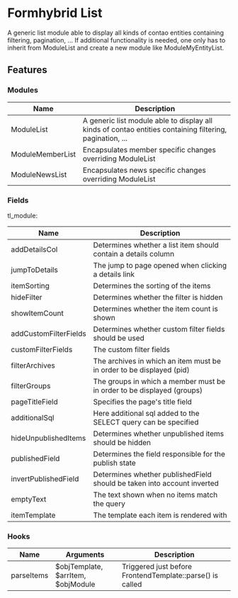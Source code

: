 # Formhybrid List

A generic list module able to display all kinds of contao entities containing filtering, pagination, ...
If additional functionality is needed, one only has to inherit from ModuleList and create a new module like ModuleMyEntityList.

## Features

### Modules

Name | Description
---- | -----------
ModuleList | A generic list module able to display all kinds of contao entities containing filtering, pagination, ...
ModuleMemberList | Encapsulates member specific changes overriding ModuleList
ModuleNewsList | Encapsulates news specific changes overriding ModuleList

### Fields

tl_module:

Name | Description
---- | -----------
addDetailsCol | Determines whether a list item should contain a details column
jumpToDetails | The jump to page opened when clicking a details link
itemSorting | Determines the sorting of the items
hideFilter | Determines whether the filter is hidden
showItemCount | Determines whether the item count is shown
addCustomFilterFields | Determines whether custom filter fields should be used
customFilterFields | The custom filter fields
filterArchives | The archives in which an item must be in order to be displayed (pid)
filterGroups | The groups in which a member must be in order to be displayed (groups)
pageTitleField | Specifies the page's title field
additionalSql | Here additional sql added to the SELECT query can be specified
hideUnpublishedItems | Determines whether unpublished items should be hidden
publishedField | Determines the field responsible for the publish state
invertPublishedField | Determines whether publishedField should be taken into account inverted
emptyText | The text shown when no items match the query
itemTemplate | The template each item is rendered with

### Hooks

Name | Arguments | Description
---- | --------- | -----------
parseItems | $objTemplate, $arrItem, $objModule | Triggered just before FrontendTemplate::parse() is called